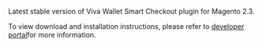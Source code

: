 Latest stable version of Viva Wallet Smart Checkout plugin for Magento 2.3.

To view download and installation instructions, please refer to [developer portal](https://developer.vivawallet.com/plugins/magento/)for more information.
